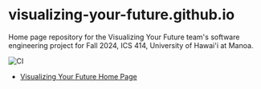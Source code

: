 # visualizing-your-future.github.io

Home page repository for the Visualizing Your Future team's software engineering project for Fall 2024, ICS 414, University of Hawai'i at Manoa.

![CI](https://github.com/visualizing-your-future/visualizing-your-future/workflows/CI/badge.svg)

* [Visualizing Your Future Home Page](https://visualizing-your-future.github.io/)
